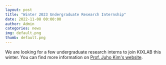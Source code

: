 ```yaml
---
layout: post
title: "Winter 2023 Undergraduate Research Internship"
date: 2022-11-08 00:00:00
author: Admin
categories: news
img: default.png
thumb: default.png
---
```


We are looking for a few undergraduate research interns to join KIXLAB this winter. You can find more information on [Prof. Juho Kim's website](https://juhokim.com/2023-winter-internship-call.html).
